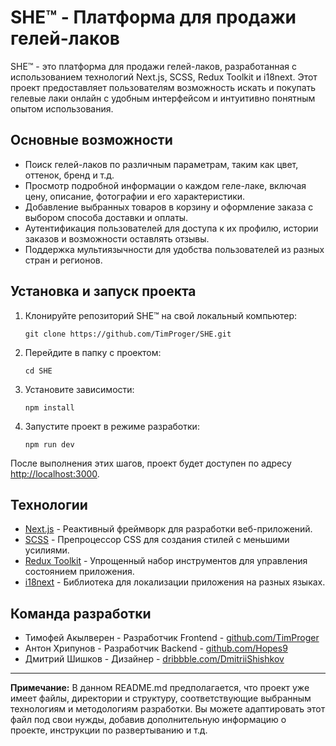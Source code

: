 # SHE™ - Платформа для продажи гелей-лаков

SHE™ - это платформа для продажи гелей-лаков, разработанная с использованием технологий Next.js, SCSS, Redux Toolkit и i18next. Этот проект предоставляет пользователям возможность искать и покупать гелевые лаки онлайн с удобным интерфейсом и интуитивно понятным опытом использования.

## Основные возможности

- Поиск гелей-лаков по различным параметрам, таким как цвет, оттенок, бренд и т.д.
- Просмотр подробной информации о каждом геле-лаке, включая цену, описание, фотографии и его характеристики.
- Добавление выбранных товаров в корзину и оформление заказа с выбором способа доставки и оплаты.
- Аутентификация пользователей для доступа к их профилю, истории заказов и возможности оставлять отзывы.
- Поддержка мультиязычности для удобства пользователей из разных стран и регионов.

## Установка и запуск проекта

1. Клонируйте репозиторий SHE™ на свой локальный компьютер:

    ```git clone https://github.com/TimProger/SHE.git```
   
2. Перейдите в папку с проектом:

    ```cd SHE```
   
3. Установите зависимости:

    ```npm install```
   
4. Запустите проект в режиме разработки:

    ```npm run dev```


После выполнения этих шагов, проект будет доступен по адресу [http://localhost:3000](http://localhost:3000).

## Технологии

- [Next.js](https://nextjs.org) - Реактивный фреймворк для разработки веб-приложений.
- [SCSS](https://sass-lang.com) - Препроцессор CSS для создания стилей с меньшими усилиями.
- [Redux Toolkit](https://redux-toolkit.js.org) - Упрощенный набор инструментов для управления состоянием приложения.
- [i18next](https://www.i18next.com) - Библиотека для локализации приложения на разных языках.

## Команда разработки

- Тимофей Акылверен - Разработчик Frontend - [github.com/TimProger](https://github.com/TimProger)
- Антон Хрипунов - Разработчик Backend - [github.com/Hopes9](https://github.com/Hopes9)
- Дмитрий Шишков - Дизайнер - [dribbble.com/DmitriiShishkov](https://dribbble.com/DmitriiShishkov)

---
**Примечание:** В данном README.md предполагается, что проект уже имеет файлы, директории и структуру, соответствующие выбранным технологиям и методологиям разработки. Вы можете адаптировать этот файл под свои нужды, добавив дополнительную информацию о проекте, инструкции по развертыванию и т.д.
